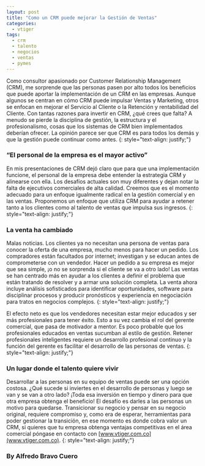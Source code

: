 ```yaml
---
layout: post
title: "Como un CRM puede mejorar la Gestión de Ventas"
categories:
  - vtiger
tags:
  - crm
  - talento
  - negocios
  - ventas
  - pymes
---
```


Como consultor apasionado por Customer Relationship Management (CRM), me sorprende que las personas pasen por alto todos los beneficios que puede aportar la implementación de un CRM en las empresas. Aunque algunos se centran en cómo CRM puede impulsar Ventas y Marketing, otros se enfocan en mejorar el Servicio al Cliente o la Retención y rentabilidad del Cliente. Con tantas razones para invertir en CRM, ¿qué crees que falta? A menudo se pierde la disciplina de gestión, la estructura y el profesionalismo, cosas que los sistemas de CRM bien implementados deberían ofrecer. La opinión parece ser que CRM es para todos los demás y que la gestión puede continuar como antes.
{: style="text-align: justify;"}

### “El personal de la empresa es el mayor activo”
En mis presentaciones de CRM dejó claro que para que una implementación funcione, el personal de la empresa debe entender la estrategia CRM y alinearse con ella. Los desafíos actuales son muy diferentes y dejan notar la falta de ejecutivos comerciales de alta calidad. Creemos que es el momento adecuado para un enfoque igualmente radical en la gestión comercial y  en las ventas. Proponemos un enfoque que utiliza CRM para ayudar a retener tanto a los clientes como al talento de ventas que impulsa sus ingresos.
{: style="text-align: justify;"}

### La venta ha cambiado
Malas noticias. Los clientes ya no necesitan una persona de ventas para conocer la oferta de una empresa, mucho menos para hacer un pedido. Los compradores están facultados por internet; investigan y se educan antes de comprometerse con un vendedor. Hacer un pedido a su empresa es mejor que sea simple, ¡o no se sorprenda si el cliente se va a otro lado!
Las ventas se han centrado más en ayudar a los clientes a definir el problema que están tratando de resolver y a armar una solución completa. La venta ahora incluye análisis sofisticados para identificar oportunidades, software para disciplinar procesos y producir pronósticos y experiencia en negociación para tratos en negocios complejos.
{: style="text-align: justify;"}

El efecto neto es que los vendedores necesitan estar mejor educados y ser más profesionales para tener éxito. Esto a su vez cambia el rol del gerente comercial, que pasa de motivador a mentor. Es poco probable que los profesionales educados en ventas sucumban al estilo de gestión. Retener profesionales inteligentes requiere un desarrollo profesional continuo y la función del gerente es facilitar el desarrollo de las personas de ventas.
{: style="text-align: justify;"}

### Un lugar donde el talento quiere vivir
Desarrollar a las personas en su equipo de ventas puede ser una opción costosa. ¿Qué sucede si inviertes en el desarrollo de personas y luego se van y se van a otro lado? ¡Toda esa inversión en tiempo y dinero para que otra empresa obtenga el beneficio! El desafío es darles a las personas un motivo para quedarse. Transicionar su negocio y pensar en su negocio original, requiere compromiso y, como era de esperar, herramientas para poder gestionar la transición, en ese momento es donde cobra valor un CRM, si quieres que tu empresa obtenga ventajas competitivas en el área comercial póngase en contacto con [www.vtiger.com.co](www.vtiger.com.co).
{: style="text-align: justify;"}

### By Alfredo Bravo Cuero
